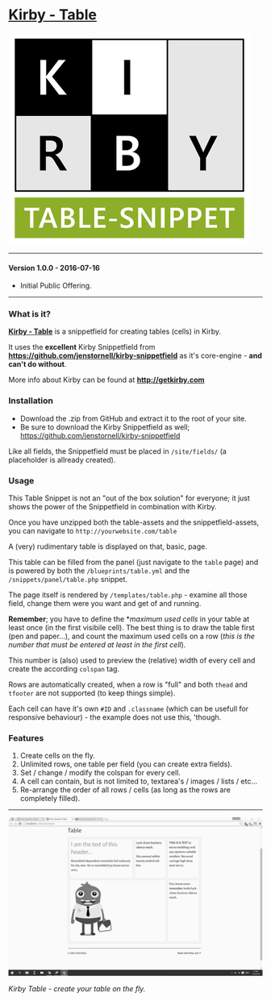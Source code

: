 # [Kirby - Table](https://github.com/1n3JgKl9pQ6cUMrW/kirby-table)

![Kirby - Table](kirby-table-logotype.png "Kirby - Table")

****

#### Version 1.0.0 - 2016-07-16

- Initial Public Offering.

****

### What is it?

**[Kirby - Table](https://github.com/1n3JgKl9pQ6cUMrW/kirby-table)** is a snippetfield for creating tables (cells) in Kirby.

It uses the **excellent** Kirby Snippetfield from **https://github.com/jenstornell/kirby-snippetfield** as it's core-engine - **and can't do without**.

More info about Kirby can be found at **http://getkirby.com**

### Installation

- Download the .zip from GitHub and extract it to the root of your site.
- Be sure to download the Kirby Snippetfield as well; https://github.com/jenstornell/kirby-snippetfield

Like all fields, the Snippetfield must be placed in `/site/fields/` (a placeholder is allready created).

### Usage

This Table Snippet is not an "out of the box solution" for everyone; it just shows the power of the Snippetfield in combination with Kirby.

Once you have unzipped both the table-assets and the snippetfield-assets, you can navigate to `http://yourwebsite.com/table`

A (very) rudimentary table is displayed on that, basic, page.

This table can be filled from the panel (just navigate to the `table` page) and is powered by both the `/blueprints/table.yml` and the `/snippets/panel/table.php` snippet.

The page itself is rendered by `/templates/table.php` - examine all those field, change them were you want and get of and running.

**Remember**; you have to define the **maximum used cells* in your table at least once (in the first visibile cell). The best thing is to draw the table first (pen and paper...), and count the maximum used cells on a row (_this is the number that must be entered at least in the first cell_).

This number is (also) used to preview the (relative) width of every cell and create the according `colspan` tag.

Rows are automatically created, when a row is "full" and both `thead` and `tfooter` are not supported (to keep things simple).

Each cell can have it's own `#ID` and `.classname` (which can be usefull for responsive behaviour) - the example does not use this, 'though.

### Features

1. Create cells on the fly.
2. Unlimited rows, one table per field (you can create extra fields).
3. Set / change / modify the colspan for every cell.
4. A cell can contain, but is not limited to, textarea's / images / lists / etc...
5. Re-arrange the order of all rows / cells (as long as the rows are completely filled).

****

![Kirby - Table](kirby_table-capture.gif "Kirby - Table")

*Kirby Table - create your table on the fly.*